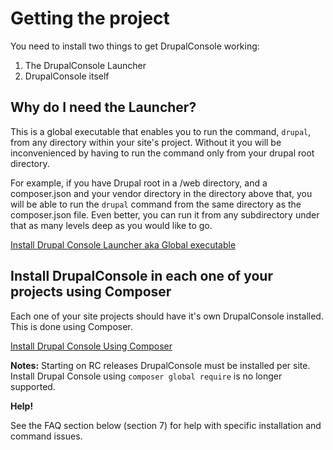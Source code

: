 # Getting the project
You need to install two things to get DrupalConsole working:
1. The DrupalConsole Launcher
2. DrupalConsole itself

## Why do I need the Launcher?
This is a global executable that enables you to run the command, `drupal`, from any directory within your site's project. 
Without it you will be inconvenienced by having to run the command only from your drupal root directory. 

For example, if you have Drupal root in a /web directory, and a composer.json and your vendor directory in the directory above that, you will be able to run the `drupal` command from the same directory as the composer.json file. Even better, you can run it from any subdirectory under that as many levels deep as you would like to go.

[Install Drupal Console Launcher aka Global executable](launcher)

## Install DrupalConsole in each one of your projects using Composer
Each one of your site projects should have it's own DrupalConsole installed. This is done using Composer.

[Install Drupal Console Using Composer](composer) 

**Notes:** Starting on RC releases DrupalConsole must be installed per site. Install Drupal Console using `composer global require` is no longer supported.

**Help!**

See the FAQ section below (section 7) for help with specific installation and command issues.
